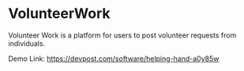 # VolunteerWork

Volunteer Work is a platform for users to post volunteer requests from
individuals. 

Demo Link: https://devpost.com/software/helping-hand-a0y85w
